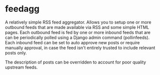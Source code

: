 # feedagg

A relatively simple RSS feed aggregator. Allows you to setup one or more 
outbound feeds that are made available via RSS and some simple HTML pages.
Each outbound feed is fed by one or more inbound feeds that are can be 
periodically polled using a Django admin command (pollinfeeds). Each inbound
feed can be set to auto approve new posts or require manually approval, in case
the feed isn't entirely trusted to include relevant posts only.

The description of posts can be overridden to account for poor quality upstream 
feeds. 